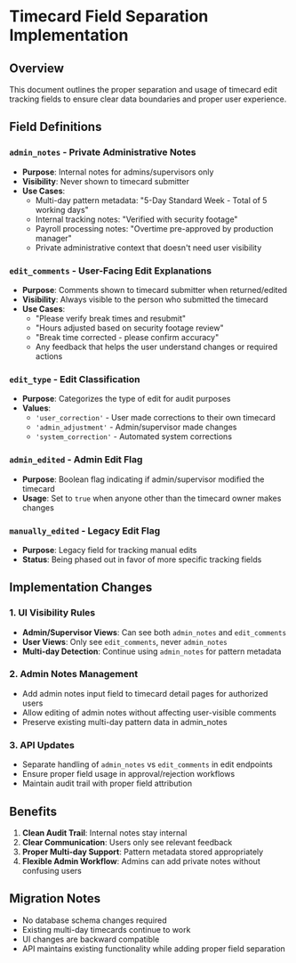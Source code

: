 # Timecard Field Separation Implementation

## Overview
This document outlines the proper separation and usage of timecard edit tracking fields to ensure clear data boundaries and proper user experience.

## Field Definitions

### `admin_notes` - Private Administrative Notes
- **Purpose**: Internal notes for admins/supervisors only
- **Visibility**: Never shown to timecard submitter
- **Use Cases**:
  - Multi-day pattern metadata: "5-Day Standard Week - Total of 5 working days"
  - Internal tracking notes: "Verified with security footage"
  - Payroll processing notes: "Overtime pre-approved by production manager"
  - Private administrative context that doesn't need user visibility

### `edit_comments` - User-Facing Edit Explanations
- **Purpose**: Comments shown to timecard submitter when returned/edited
- **Visibility**: Always visible to the person who submitted the timecard
- **Use Cases**:
  - "Please verify break times and resubmit"
  - "Hours adjusted based on security footage review"
  - "Break time corrected - please confirm accuracy"
  - Any feedback that helps the user understand changes or required actions

### `edit_type` - Edit Classification
- **Purpose**: Categorizes the type of edit for audit purposes
- **Values**: 
  - `'user_correction'` - User made corrections to their own timecard
  - `'admin_adjustment'` - Admin/supervisor made changes
  - `'system_correction'` - Automated system corrections

### `admin_edited` - Admin Edit Flag
- **Purpose**: Boolean flag indicating if admin/supervisor modified the timecard
- **Usage**: Set to `true` when anyone other than the timecard owner makes changes

### `manually_edited` - Legacy Edit Flag
- **Purpose**: Legacy field for tracking manual edits
- **Status**: Being phased out in favor of more specific tracking fields

## Implementation Changes

### 1. UI Visibility Rules
- **Admin/Supervisor Views**: Can see both `admin_notes` and `edit_comments`
- **User Views**: Only see `edit_comments`, never `admin_notes`
- **Multi-day Detection**: Continue using `admin_notes` for pattern metadata

### 2. Admin Notes Management
- Add admin notes input field to timecard detail pages for authorized users
- Allow editing of admin notes without affecting user-visible comments
- Preserve existing multi-day pattern data in admin_notes

### 3. API Updates
- Separate handling of `admin_notes` vs `edit_comments` in edit endpoints
- Ensure proper field usage in approval/rejection workflows
- Maintain audit trail with proper field attribution

## Benefits
1. **Clean Audit Trail**: Internal notes stay internal
2. **Clear Communication**: Users only see relevant feedback
3. **Proper Multi-day Support**: Pattern metadata stored appropriately
4. **Flexible Admin Workflow**: Admins can add private notes without confusing users

## Migration Notes
- No database schema changes required
- Existing multi-day timecards continue to work
- UI changes are backward compatible
- API maintains existing functionality while adding proper field separation